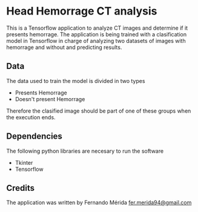 Head Hemorrage CT analysis
=================

This is a Tensorflow application to analyze CT images and determine if it presents hemorrage. The application is being trained with a clasification model in Tensorflow in charge of analyzing two datasets of images with hemorrage and without and predicting results.

## Data

The data used to train the model is divided in two types
- Presents Hemorrage
- Doesn't present Hemorrage

Therefore the clasified image should be part of one of these groups when the execution ends.

## Dependencies

The following python libraries are necesary to run the software
* Tkinter
* Tensorflow

## Credits

The application was written by Fernando Mérida <fer.merida94@gmail.com>
